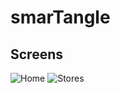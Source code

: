 # smarTangle

## Screens

![Home](https://github.com/rahulsunil2/smarTangle/blob/master/DjangApp/static/index.png)
![Stores](https://github.com/rahulsunil2/smarTangle/blob/master/DjangApp/static/stores.png)
